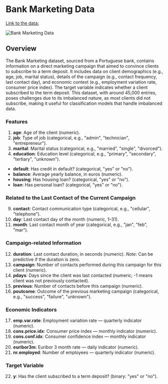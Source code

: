 # Bank Marketing Data

[Link to the data: ](https://archive.ics.uci.edu/dataset/222/bank+marketing)

![Bank Marketing Data](C:\Users\jeffd\bank_data\districts-of-portugal-map.png)

## Overview 
The Bank Marketing dataset, sourced from a Portuguese bank, contains information on a direct marketing campaign that aimed to convince clients to subscribe to a term deposit. It includes data on client demographics (e.g., age, job, marital status), details of the campaign (e.g., contact frequency, last contact day), and economic context (e.g., employment variation rate, consumer price index). The target variable indicates whether a client subscribed to the term deposit. This dataset, with around 45,000 entries, poses challenges due to its imbalanced nature, as most clients did not subscribe, making it useful for classification models that handle imbalanced data.

### Features 

1. **age**: Age of the client (numeric).
2. **job**: Type of job (categorical, e.g., "admin", "technician", "entrepreneur").
3. **marital**: Marital status (categorical, e.g., "married", "single", "divorced").
4. **education**: Education level (categorical, e.g., "primary", "secondary", "tertiary", "unknown").
* **default**: Has credit in default? (categorical, "yes" or "no").
* **balance**: Average yearly balance, in euros (numeric).
* **housing**: Has housing loan? (categorical, "yes" or "no").
* **loan**: Has personal loan? (categorical, "yes" or "no").

### Related to the Last Contact of the Current Campaign

9. **contact**: Contact communication type (categorical, e.g., "cellular", "telephone").
10. **day**: Last contact day of the month (numeric, 1–31).
11. **month**: Last contact month of year (categorical, e.g., "jan", "feb", "mar").

### Campaign-related Information

12. **duration**: Last contact duration, in seconds (numeric). *Note*: Can be predictive if the duration is zero.
13. **campaign**: Number of contacts performed during this campaign for this client (numeric).
14. **pdays**: Days since the client was last contacted (numeric; -1 means client was not previously contacted).
15. **previous**: Number of contacts before this campaign (numeric).
16. **poutcome**: Outcome of the previous marketing campaign (categorical, e.g., "success", "failure", "unknown").

### Economic Indicators

17. **emp.var.rate**: Employment variation rate — quarterly indicator (numeric).
18. **cons.price.idx**: Consumer price index — monthly indicator (numeric).
19. **cons.conf.idx**: Consumer confidence index — monthly indicator (numeric).
20. **euribor3m**: Euribor 3 month rate — daily indicator (numeric).
21. **nr.employed**: Number of employees — quarterly indicator (numeric).

### Target Variable

22. **y**: Has the client subscribed to a term deposit? (binary: "yes" or "no").
